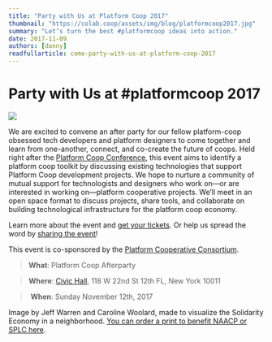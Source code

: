 ```yaml
---
title: "Party with Us at Platform Coop 2017"
thumbnail: "https://colab.coop/assets/img/blog/platformcoop2017.jpg"
summary: "Let’s turn the best #platformcoop ideas into action."
date: 2017-11-09
authors: [danny]
readfullarticle: come-party-with-us-at-platform-coop-2017
---
```


# Party with Us at #platformcoop 2017

<img src="/assets/img/blog/platformcoop2017.jpg" class="center-element">

We are excited to convene an after party for our fellow platform-coop obsessed tech developers and platform designers to come together and learn from one-another, connect, and co-create the future of coops. Held right after the [Platform Coop Conference](http://platform.coop/2017), this event aims to identify a platform coop toolkit by discussing existing technologies that support Platform Coop development projects. We hope to nurture a community of mutual support for technologists and designers who work on—or are interested in working on—platform cooperative projects. We’ll meet in an open space format to discuss projects, share tools, and collaborate on building technological infrastructure for the platform coop economy.
 
Learn more about the event and [get your tickets](https://www.eventbrite.com/e/platform-coop-2017-technology-afterparty-tickets-38513502924). Or help us spread the word by [sharing the event](https://www.facebook.com/events/370843853349198/)!
 
This event is co-sponsored by the [Platform Cooperative Consortium](https://platform.coop/about/consortium).
 
> **What**: Platform Coop Afterparty

> **Where**: [Civic Hall](https://civichall.org/events/platform-coop-2017-technology-afterparty/), 118 W 22nd St 12th FL, New York 10011

> **When**: Sunday November 12th, 2017
 
Image by Jeff Warren and Caroline Woolard, made to visualize the Solidarity Economy in a neighborhood. [You can order a print to benefit NAACP or SPLC here](http://unterbahn.com/solidarity/).





